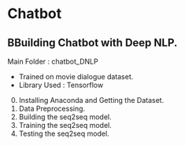# Chatbot

## BBuilding Chatbot with Deep NLP.

Main Folder : chatbot_DNLP

- Trained on movie dialogue dataset.
- Library Used : Tensorflow

0. Installing Anaconda and Getting the Dataset.
1. Data Preprocessing.
2. Building the seq2seq model.
3. Training the seq2seq model.
4. Testing the seq2seq model.
 
